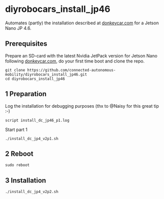 # diyrobocars_install_jp46
Automates (partly) the installation described at [donkeycar.com](https://docs.donkeycar.com/guide/robot_sbc/setup_jetson_nano/) for a Jetson Nano JP 4.6.

## Prerequisites

Prepare an SD-card with the latest Nvidia JetPack version for Jetson Nano following [donkeycar.com](https://docs.donkeycar.com/guide/robot_sbc/setup_jetson_nano/), do your first time boot and clone the repo.
```
git clone https://github.com/connected-autonomous-mobility/diyrobocars_install_jp46.git
cd diyrobocars_install_jp46
```

## 1 Preparation

Log the installation for debugging purposes (thx to @Naisy for this great tip :-)
```
script install_dc_jp46_p1.log
```

Start part 1
```
./install_dc_jp4_v2p1.sh
```

## 2 Reboot
```
sudo reboot
```

## 3 Installation
```
./install_dc_jp4_v2p2.sh
```
